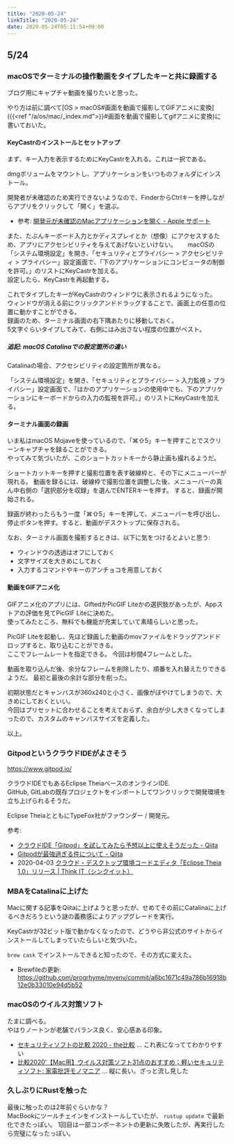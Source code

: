 ```yaml
---
title: "2020-05-24"
linkTitle: "2020-05-24"
date: 2020-05-24T05:11:54+09:00
---
```


## 5/24
### macOSでターミナルの操作動画をタイプしたキーと共に録画する

ブログ用にキャプチャ動画を撮りたいと思った。

やり方は前に調べて[OS > macOS#画面を動画で撮影してGIFアニメに変換]({{<ref "/a/os/mac/_index.md">}}#画面を動画で撮影してgifアニメに変換)に書いておいた。

#### KeyCastrのインストールとセットアップ

まず、キー入力を表示するためにKeyCastrを入れる。これは一択である。

dmgボリュームをマウントし、アプリケーションをいつものフォルダにインストール。

開発者が未確認のため実行できないようなので、FinderからCtrlキーを押しながらアプリをクリックして「開く」を選ぶ。

- 参考: [開発元が未確認のMacアプリケーションを開く - Apple サポート](https://support.apple.com/ja-jp/guide/mac-help/mh40616/mac)

また、たぶんキーボード入力とかディスプレイとか（想像）にアクセスするため、アプリにアクセシビリティを与えてあげないといけない。　　
macOSの「システム環境設定」を開き、「セキュリティとプライバシー > アクセシビリティ > プライバシー」設定画面で、「下のアプリケーションにコンピュータの制御を許可。」のリストにKeyCastrを加える。  
設定したら、KeyCastrを再起動する。

これでタイプしたキーがKeyCastrのウィンドウに表示されるようになった。  
ウィンドウが消える前にクリックアンドドラッグすることで、画面上の任意の位置に動かすことができる。  
録画のため、ターミナル画面の右下隅あたりに移動しておく。  
5文字ぐらいタイプしてみて、右側にはみ出さない程度の位置がベスト。

##### 追記: macOS Catalinaでの設定箇所の違い

Catalinaの場合、アクセシビリティの設定箇所が異なる。

「システム環境設定」を開き、「セキュリティとプライバシー > 入力監視 > プライバシー」設定画面で、「ほかのアプリケーションの使用中でも、下のアプリケーションにキーボードからの入力の監視を許可。」のリストにKeyCastrを加える。

#### ターミナル画面の録画

いま私はmacOS Mojaveを使っているので、「⌘⇧5」キーを押すことでスクリーンキャプチャを録ることができる。  
やってみて気づいたが、このショートカットキーから静止画も撮れるようだ。

ショートカットキーを押すと撮影位置を表す破線枠と、その下にメニューバーが現れる。
動画を録るには、破線枠で撮影位置を調整した後、メニューバーの真ん中右側の「選択部分を収録」を選んでENTERキーを押す。
すると、録画が開始される。

録画が終わったらもう一度「⌘⇧5」キーを押して、メニューバーを呼び出し、停止ボタンを押す。すると、動画がデスクトップに保存される。

なお、ターミナル画面を撮影するときは、以下に気をつけるとよいと思う:

- ウィンドウの透過はオフにしておく
- 文字サイズを大きめにしておく
- 入力するコマンドやキーのアンチョコを用意しておく

#### 動画をGIFアニメ化

GIFアニメ化のアプリには、GiftedかPicGIF Liteかの選択肢があったが、Appストアの評価を見てPicGIF Liteに決めた。  
使ってみたところ、無料でも機能が充実していて素晴らしいと思った。

PicGIF Liteを起動し、先ほど録画した動画のmovファイルをドラッグアンドドロップすると、取り込むことができる。  
ここでフレームレートを指定できる。
今回は秒間4フレームとした。

動画を取り込んだ後、余分なフレームを削除したり、順番を入れ替えたりできるようだ。
最初と最後の余計な部分を削った。

初期状態だとキャンバスが360x240と小さく、画像がぼやけてしまうので、大きめにしておくといい。  
今回はプリセットに合わせることを考えておらず、余白が少し大きくなってしまったので、カスタムのキャンバスサイズを定義した。

以上。

### GitpodというクラウドIDEがよさそう

https://www.gitpod.io/

クラウドIDEでもあるEclipse TheiaベースのオンラインIDE.  
GitHub, GitLabの既存プロジェクトをインポートしてワンクリックで開発環境を立ち上げられるそうだ。

Eclipse TheiaとともにTypeFox社がファウンダー / 開発元。  

参考:

- [クラウドIDE「Gitpod」を試してみたら予想以上に使えそうだった - Qiita](https://qiita.com/kai_kou/items/40a7a579f1bce31d6a16)
- [Gitpodが最強過ぎる件について - Qiita](https://qiita.com/mouse_484/items/394a4984f749cc201422)
- 2020-04-03 [クラウド・デスクトップ環境コードエディタ「Eclipse Theia 1.0」リリース | Think IT（シンクイット）](https://thinkit.co.jp/news/bn/17456)

### MBAをCatalinaに上げた

Macに関する記事をQiitaに上げようと思ったが、せめてその前にCatalinaに上げるべきだろうという謎の義務感によりアップグレードを実行。

KeyCastrが32ビット版で動かなくなったので、どうやら非公式のサイトからインストールしてしまっていたらしいと気づいた。

`brew cask` でインストールできると知ったので、その方式に変えた。

- Brewfileの更新: https://github.com/progrhyme/myenv/commit/a6bc1671c49a786b16918b12e0b33010e94d5b52

### macOSのウイルス対策ソフト

たまに調べる。  
やはりノートンが老舗でバランス良く、安心感ある印象。

- [セキュリティソフトの比較 2020 - the比較](https://thehikaku.net/security/hikaku.html) ... これ表になっててわかりやすい
- [比較2020'【Mac用】ウイルス対策ソフト31点のおすすめ；軽いセキュリティソフト: 家電批評モノマニア](http://monomania.sblo.jp/article/60532423.html) ... 縦に長い。ざっと流し見した

### 久しぶりにRustを触った

最後に触ったのは2年前ぐらいかな？  
MacBookにツールチェインをインストールしていたが、 `rustup update` で最新化できたっぽい。
1回目は一部コンポーネントの更新に失敗したが、再実行したら完璧になったっぽい。
